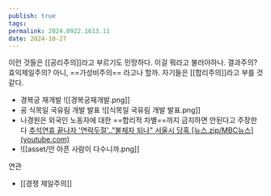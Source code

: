 ```yaml
---
publish: true
tags: 
permalink: 2024.0922.1613.11
date: 2024-10-27
---
```

이런 것들은 [[공리주의]]라고 부르기도 민망하다. 이걸 뭐라고 불러야하나. 결과주의? 효익제일주의? 아니, ==가성비주의== 라고나 할까. 자기들은 [[합리주의]]라고 부를 것 같다.
- 경복궁 재개발 ![[경복궁재개발.png]]
- 굥 식목일 국유림 개발 발표 ![[식목일 국유림 개발 발표.png]]
- 나경원은 외국인 노동자에 대한 ==합리적 차별==까지 금지하면 안된다고 주장한다 [추석연휴 끝나자 '연락두절'.."불체자 되나" 서울시 당혹 [뉴스.zip/MBC뉴스] (youtube.com)](https://www.youtube.com/watch?v=be-jRTSB9H8&t=175s)
- ![[asset/안 아픈 사람이 다수니까.png]]

연관
- [[경쟁 제일주의]]